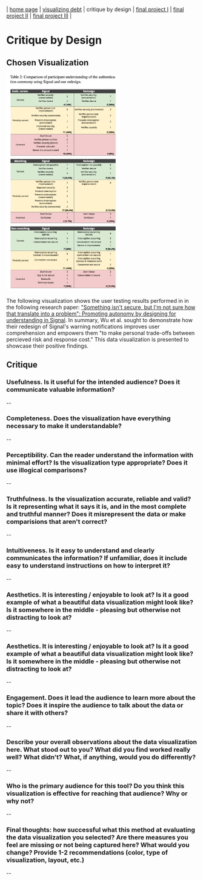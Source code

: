 | [home page](README.md) | [visualizing debt](visualizing-government-debt) | critique by design | [final project I](final-project-part-one) | [final project II](final-project-part-two) | [final project III](final-project-part-three) |

# Critique by Design


## Chosen Visualization

<img src="resources/Signal_Table_Data_Visualization.png" alt="Table" width="300"/>

The following visualization shows the user testing results performed in in the following research paper: ["Something isn't secure, but I'm not sure how that translate into a problem": Promoting autonomy by designing for understanding in Signal](https://www.usenix.org/conference/soups2019/presentation/wu). In summary, Wu et al. sought to demonstrate how their redesign of Signal's warning notifications improves user comprehension and empowers them "to make personal trade-offs between percieved risk and response cost." This data visualization is presented to showcase their positive findings.

## Critique

### **Usefulness**. Is it useful for the intended audience? Does it communicate valuable information?
--

### **Completeness**. Does the visualization have everything necessary to make it understandable?
--

### **Perceptibility**. Can the reader understand the information with minimal effort? Is the visualization type appropriate? Does it use illogical comparisons?
--

### **Truthfulness**. Is the visualization accurate, reliable and valid? Is it representing what it says it is, and in the most complete and truthful manner? Does it misrepresent the data or make comparisions that aren't correct?
--

### **Intuitiveness**. Is it easy to understand and clearly communicates the information? If unfamiliar, does it include easy to understand instructions on how to interpret it?
--

### **Aesthetics**. It is interesting / enjoyable to look at?  Is it a good example of what a beautiful data visualization might look like? Is it somewhere in the middle - pleasing but otherwise not distracting to look at?
--

### **Aesthetics**. It is interesting / enjoyable to look at?  Is it a good example of what a beautiful data visualization might look like? Is it somewhere in the middle - pleasing but otherwise not distracting to look at?
--

### **Engagement**. Does it lead the audience to learn more about the topic? Does it inspire the audience to talk about the data or share it with others?
--

### Describe your overall observations about the data visualization here. What stood out to you? What did you find worked really well? What didn't? What, if anything, would you do differently?  
--

### Who is the primary audience for this tool? Do you think this visualization is effective for reaching that audience? Why or why not?
--

### Final thoughts: how successful what this method at evaluating the data visualization you selected? Are there measures you feel are missing or not being captured here? What would you change? Provide 1-2 recommendations (color, type of visualization, layout, etc.)
--
